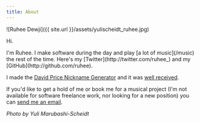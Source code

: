 ```yaml
---
title: About
---
```


![Ruhee Dewji]({{ site.url }}/assets/yulischeidt_ruhee.jpg)

<p class="lead">Hi.</p>
I'm Ruhee. I make software during the day and play [a lot of music](/music) the rest of the time. Here's my [Twitter](http://twitter.com/ruhee_) and my [GitHub](http://github.com/ruhee).

I made the [David Price Nickname Generator](http://ruhee.ca/david-price-names) and it was [well received](https://twitter.com/DAVIDprice24/status/649262015345782784).

If you'd like to get a hold of me or book me for a musical project (I'm not available for software freelance work, nor looking for a new position) you can [send me an email](mailto:ruhee.dewji@gmail.com).

<p><em>Photo by Yuli Marubashi-Scheidt</em></p>
